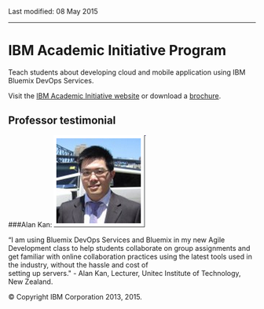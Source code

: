 Last modified: 08 May 2015

---


# IBM Academic Initiative Program
 Teach students about developing cloud and mobile application using IBM Bluemix DevOps Services. 

Visit the [IBM Academic Initiative website](http://www-304.ibm.com/ibm/university/academic/pub/page/cloud_paas) or 
download a [brochure](http://public.dhe.ibm.com/common/ssi/ecm/en/ibf03007usen/IBF03007USEN.PDF). 



 
## Professor testimonial

###Alan Kan: 
![Alan Kan](images/alankan.png) 
 
“I am using Bluemix DevOps Services and Bluemix in my new Agile Development class to help students collaborate on group assignments and get familiar with online collaboration practices using the latest tools used in the industry, without the hassle and cost of  
setting up servers."  - Alan Kan, Lecturer, Unitec Institute of Technology, New Zealand.   


&copy; Copyright IBM Corporation 2013, 2015.

